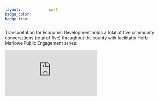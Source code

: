```yaml
---
layout:				post
badge_color:		
badge_icon:			
---
```


Transportation for Economic Development holds a total of five community conversations (total of five) throughout the county with facilitator Herb Marlowe Public Engagement series:

<div class="embed-responsive embed-responsive-16by9">
	<iframe class="embed-responsive-item" src="https://www.youtube-nocookie.com/embed/7KH17jekX94?rel=0" frameborder="0" allowfullscreen></iframe>
</div>